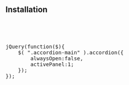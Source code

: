 
<h2>Installation</h2>

<pre>
<link rel="stylesheet" type="text/css" href="css/style.css"/>
<script type="text/javascript" src="js/script.js"></script>
</pre>

<pre>
jQuery(function($){
	$( ".accordion-main" ).accordion({
		alwaysOpen:false,
		activePanel:1;
	});
});
</pre>
	
